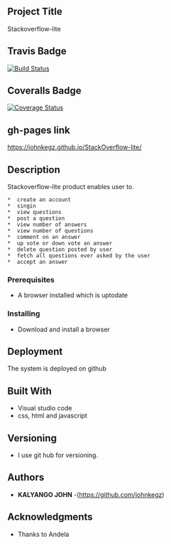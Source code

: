 ## Project Title

Stackoverflow-lite
## Travis Badge
[![Build Status](https://travis-ci.org/johnkegz/StackOverflow-lite.svg?branch=api)](https://travis-ci.org/johnkegz/StackOverflow-lite)
## Coveralls Badge
[![Coverage Status](https://coveralls.io/repos/github/johnkegz/StackOverflow-lite/badge.svg?branch=api)](https://coveralls.io/github/johnkegz/StackOverflow-lite?branch=api)

## gh-pages link
https://johnkegz.github.io/StackOverflow-lite/


## Description
Stackoverflow-lite product enables user to.

    *  create an account
    *  singin
    *  view questions
    *  post a question
    *  view number of answers
    *  view number of questions
    *  comment on an answer
    *  up vote or down vote an answer
    *  delete question posted by user
    *  fetch all questions ever asked by the user
    *  accept an answer

### Prerequisites

 *  A browser installed which is uptodate

### Installing

 * Download and install a browser

## Deployment

The system is deployed on github

## Built With

* Visual studio code
* css, html and javascript

## Versioning

 * I use git hub for versioning.

## Authors

* **KALYANGO JOHN** -(https://github.com/johnkegz)

## Acknowledgments

* Thanks to Andela
